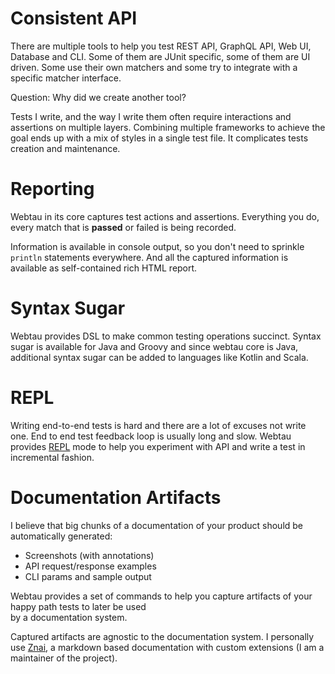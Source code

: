 # Consistent API

There are multiple tools to help you test REST API, GraphQL API, Web UI, Database and CLI. 
Some of them are JUnit specific, some of them are UI driven. Some use their own matchers and some try to integrate with 
a specific matcher interface.

Question: Why did we create another tool? 

Tests I write, and the way I write them often require interactions and assertions on multiple layers.
Combining multiple frameworks to achieve the goal ends up with a mix of styles in a single test file. 
It complicates tests creation and maintenance.

# Reporting

Webtau in its core captures test actions and assertions. 
Everything you do, every match that is **passed** or failed is being recorded.

Information is available in console output, so you don't need to sprinkle `println` statements everywhere. 
And all the captured information is available as self-contained rich HTML report.  

# Syntax Sugar

Webtau provides DSL to make common testing operations succinct. Syntax sugar is available for Java and Groovy and 
since webtau core is Java, additional syntax sugar can be added to languages like Kotlin and Scala.  

# REPL

Writing end-to-end tests is hard and there are a lot of excuses not write one. 
End to end test feedback loop is usually long and slow. Webtau provides [REPL](REPL/experiments) mode to help you 
experiment with API and write a test in incremental fashion. 

# Documentation Artifacts

I believe that big chunks of a documentation of your product should be automatically generated:
* Screenshots (with annotations)
* API request/response examples
* CLI params and sample output

Webtau provides a set of commands to help you capture artifacts of your happy path tests to later be used  
by a documentation system. 

Captured artifacts are agnostic to the documentation system. I personally use [Znai](https://github.com/testingisdocumenting/znai),
a markdown based documentation with custom extensions (I am a maintainer of the project). 
